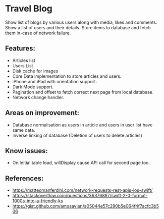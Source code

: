 # Travel Blog

Show list of blogs by various users along with media, likes and comments.
Show a list of users and their details.
Store items to database and fetch them in-case of network failure.

## Features:
 - Articles list
 - Users List
 - Disk cache for images
 - Core Data implementation to store articles and users.
 - iPhone and iPad with orientation support.
 - Dark Mode support.
 - Pagination and offset to fetch correct next page from local database.
 - Network change handler.

## Areas on improvement:
 - Database normalisation as users in article and users in user list have same data.
 - Inverse linking of database (Deletion of users to delete articles)
 
 ## Know issues:
 - On Initial table load, willDisplay cause API call for second page too.


## References: 

- https://matteomanferdini.com/network-requests-rest-apis-ios-swift/
- https://stackoverflow.com/questions/36376897/swift-2-0-format-1000s-into-a-friendly-ks
- https://gist.github.com/amosavian/a05044e57c290b5e064f4f7acfc3b506
